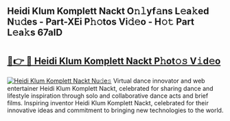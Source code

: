 ## Heidi Klum Komplett Nackt O𝚗𝚕yf𝚊ns L𝚎a𝚔ed N𝚞𝚍es - Part-XEi P𝚑𝚘tos Vi𝚍𝚎o - H𝚘𝚝 Part L𝚎a𝚔s 67aID

# <h2><a href="http://kf0xf4.oniu.top/?m=Heidi+Klum+Komplett+Nackt">🔗👉 🔴 Heidi Klum Komplett Nackt P𝚑ot𝚘𝚜 V𝚒d𝚎o</a></h2>

[![Heidi Klum Komplett Nackt Nu𝚍e𝚜](https://i.imgur.com/0qMVB7G.gif)](http://kf0xf4.oniu.top/?m=Heidi+Klum+Komplett+Nackt)
Virtual dance innovator and web entertainer Heidi Klum Komplett Nackt, celebrated for sharing dance and lifestyle inspiration through solo and collaborative dance acts and brief films. Inspiring inventor Heidi Klum Komplett Nackt, celebrated for their innovative ideas and commitment to bringing new technologies to the world.  
